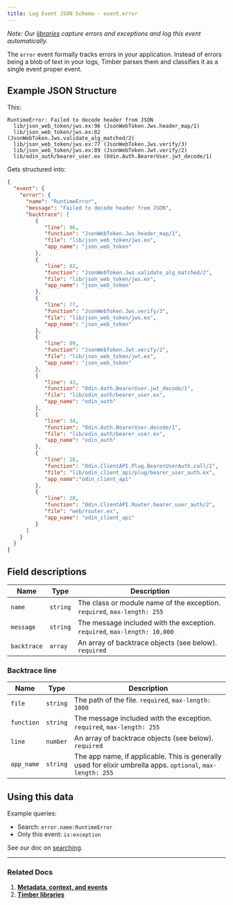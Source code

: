 ```yaml
---
title: Log Event JSON Schema - event.error
---
```

*Note: Our [libraries](/languages) capture errors and exceptions and log this event automatically.*

The `error` event formally tracks errors in your application. Instead of errors
being a blob of text in your logs, Timber parses them and classifies it as a single event
proper event.

## Example JSON Structure

This:

```
RuntimeError: Failed to decode header from JSON
  lib/json_web_token/jws.ex:96 (JsonWebToken.Jws.header_map/1)
  lib/json_web_token/jws.ex:82 (JsonWebToken.Jws.validate_alg_matched/2)
  lib/json_web_token/jws.ex:77 (JsonWebToken.Jws.verify/3)
  lib/json_web_token/jws.ex:89 (JsonWebToken.Jwt.verify/2)
  lib/odin_auth/bearer_user.ex (Odin.Auth.BearerUser.jwt_decode/1)
```

Gets structured into:

```json
{
  "event": {
    "error": {
      "name": "RuntimeError",
      "message": "Failed to decode header from JSON",
      "backtrace": [
         {
            "line": 96,
            "function": "JsonWebToken.Jws.header_map/1",
            "file": "lib/json_web_token/jws.ex",
            "app_name": "json_web_token"
         },
         {
            "line": 82,
            "function": "JsonWebToken.Jws.validate_alg_matched/2",
            "file": "lib/json_web_token/jws.ex",
            "app_name": "json_web_token"
         },
         {
            "line": 77,
            "function": "JsonWebToken.Jws.verify/3",
            "file": "lib/json_web_token/jws.ex",
            "app_name": "json_web_token"
         },
         {
            "line": 89,
            "function": "JsonWebToken.Jwt.verify/2",
            "file": "lib/json_web_token/jwt.ex",
            "app_name": "json_web_token"
         },
         {
            "line": 43,
            "function": "Odin.Auth.BearerUser.jwt_decode/1",
            "file": "lib/odin_auth/bearer_user.ex",
            "app_name": "odin_auth"
         },
         {
            "line": 34,
            "function": "Odin.Auth.BearerUser.decode/1",
            "file": "lib/odin_auth/bearer_user.ex",
            "app_name": "odin_auth"
         },
         {
            "line": 26,
            "function": "Odin.ClientAPI.Plug.BearerUserAuth.call/2",
            "file": "lib/odin_client_api/plug/bearer_user_auth.ex",
            "app_name":"odin_client_api"
         },
         {
            "line": 28,
            "function": "Odin.ClientAPI.Router.bearer_user_auth/2",
            "file": "web/router.ex",
            "app_name": "odin_client_api"
         }
      ]
    }
  }
}
```


## Field descriptions

Name | Type | Description
-----|------|------------
`name` | `string` | The class or module name of the exception. `required`, `max-length: 255`
`message` | `string` | The message included with the exception. `required`, `max-length: 10,000`
`backtrace` | `array` | An array of backtrace objects (see below). `required`

### Backtrace line

Name | Type | Description
-----|------|------------
`file` | `string` | The path of the file. `required`, `max-length: 1000`
`function` | `string` | The message included with the exception. `required`, `max-length: 255`
`line` | `number` | An array of backtrace objects (see below). `required`
`app_name` | `string` | The app name, if applicable. This is generally used for elixir umbrella apps. `optional`, `max-length: 255`


## Using this data

Example queries:

* Search: `error.name:RuntimeError`
* Only this event: `is:exception`

See our doc on [searching](/app/console-log-viewer/searching).

---

### Related Docs

1. [**Metadata, context, and events**](/concepts/metadata-context-and-events)
2. [**Timber libraries**](/languages)
